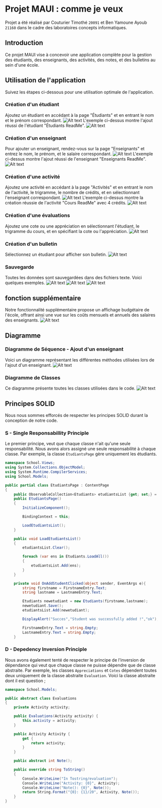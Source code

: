 # Projet MAUI : comme je veux
Projet a été réalisé par Couturier Timothé `20091` et Ben Yamoune Ayoub `21160` dans le cadre des laboratoires concepts informatiques.

## Introduction
Ce projet MAUI vise à concevoir une application complète pour la gestion des étudiants, des enseignants, des activités, des notes, et des bulletins au sein d'une école.


## Utilisation de l'application
Suivez les étapes ci-dessous pour une utilisation optimale de l'application.


### Création d'un étudiant
Ajoutez un étudiant en accédant à la page "Étudiants" et en entrant le nom et le prénom correspondant.
![Alt text](imagesreadme/ajoutstudent.png)
L'exemple ci-dessus montre l'ajout réussi de l'étudiant "Étudiants ReadMe".
![Alt text](imagesreadme/studentadded.png)

### Création d'un enseignant
Pour ajouter un enseignant, rendez-vous sur la page "Enseignants" et entrez le nom, le prénom, et le salaire correspondant.
![Alt text](imagesreadme/ajoutteacher.png)
L'exemple ci-dessus montre l'ajout réussi de l'enseignant "Enseignants ReadMe".
![Alt text](imagesreadme/teacheradded.png)
### Création d'une activité
Ajoutez une activité en accédant à la page "Activités" et en entrant le nom de l'activité, le trigramme, le nombre de crédits, et en sélectionnant l'enseignant correspondant.
![Alt text](imagesreadme/ajoutactivity.png)
L'exemple ci-dessus montre la création réussie de l'activité "Cours ReadMe" avec 4 crédits.
![Alt text](imagesreadme/activityadded.png)
### Création d'une évaluations 
Ajoutez une cote ou une appréciation en sélectionnant l'étudiant, le trigramme du cours, et en spécifiant la cote ou l'appréciation.
![Alt text](imagesreadme/ajoutevaluation.png)
### Création d'un bulletin 
Sélectionnez un étudiant pour afficher son bulletin.
![Alt text](imagesreadme/bulletin.png)

### Sauvegarde 
Toutes les données sont sauvegardées dans des fichiers texte. Voici quelques exemples.
![Alt text](imagesreadme/etudianttext.png)
![Alt text](imagesreadme/enseiganttext.png)
![Alt text](imagesreadme/activitetext.png)

## fonction supplémentaire 
Notre fonctionnalité supplémentaire propose un affichage budgétaire de l'école, offrant ainsi une vue sur les coûts mensuels et annuels des salaires des enseignants.
![Alt text](imagesreadme/teacheradded.png)

## Diagramme 
### Diagramme de Séquence - Ajout d'un enseignant
Voici un diagramme représentant les différentes méthodes utilisées lors de l'ajout d'un enseignant.
![Alt text](imagesreadme/diagsequence.png)
### Diagramme de Classes
Ce diagramme présente toutes les classes utilisées dans le code.
![Alt text](imagesreadme/diagclasses.png)

## Principes SOLID
Nous nous sommes efforcés de respecter les principes SOLID durant la conception de notre code.


### S - Single Responsabillity Principle
Le premier principe, veut que chaque classe n'ait qu'une seule responsabilité. Nous avons alors assigné une seule responsabilité à chaque classe. Par exemple, la classe `EtudiantsPage` gère uniquement les étudiants.
```csharp 
namespace School.Views;
using System.Collections.ObjectModel;
using System.Runtime.CompilerServices;
using School.Models;

public partial class EtudiantsPage : ContentPage
{
	public ObservableCollection<Etudiants> etudiantsList {get; set;} = new ObservableCollection<Etudiants>();
	public EtudiantsPage()
	{
		InitializeComponent();

		BindingContext = this;

		LoadEtudiantsList();
	}

	public void LoadEtudiantsList()
	{
		etudiantsList.Clear();

		foreach (var ens in Etudiants.LoadAll())
		{
			etudiantsList.Add(ens);
		}
	}

	private void OnAddStudentClicked(object sender, EventArgs e){
		string firstname = FirstnameEntry.Text;
		string lastname = LastnameEntry.Text; 

		Etudiants newetudiant = new Etudiants(firstname,lastname);
		newetudiant.Save();
		etudiantsList.Add(newetudiant);

		DisplayAlert("Succes","Student was successfully added !","ok");

		FirstnameEntry.Text = string.Empty;
		LastnameEntry.Text = string.Empty;
	}
```
### D - Depedency Inversion Principle
Nous avons également tenté de respecter le principe de l'inversion de dépendance qui veut que chaque classe ne puisse dépendre que de classe abstraite. Par exemple, les classes `Appreciations` et `Cotes` dépendent toutes deux uniquement de la classe abstraite `Evaluation`. Voici la classe abstraite dont il est question ; 

```csharp 
namespace School.Models;

public abstract class Evaluations
{
    private Activity activity;

    public Evaluations(Activity activity) {
        this.activity = activity;
    }

    public Activity Activity {
        get {
            return activity;
        }
    }

    public abstract int Note();

    public override string ToString()
    {
        Console.WriteLine("In Tostring/evaluation");
        Console.WriteLine("Activity: {0}", Activity);
        Console.WriteLine("Note(): {0}", Note());
        return String.Format("{0}: {1}/20", Activity, Note());
    }
}
```